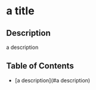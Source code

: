 
  
  # a title

  ## Description
  a description

  ## Table of Contents
  * [a description](#a description)

